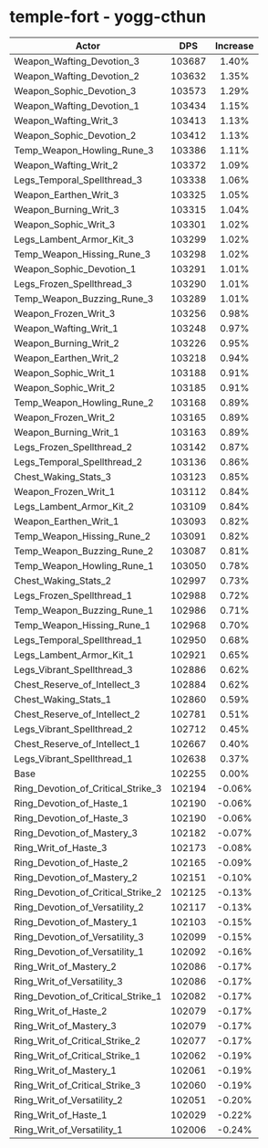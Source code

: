 # temple-fort - yogg-cthun
| Actor | DPS | Increase |
|---|:---:|:---:|
|Weapon_Wafting_Devotion_3|103687|1.40%|
|Weapon_Wafting_Devotion_2|103632|1.35%|
|Weapon_Sophic_Devotion_3|103573|1.29%|
|Weapon_Wafting_Devotion_1|103434|1.15%|
|Weapon_Wafting_Writ_3|103413|1.13%|
|Weapon_Sophic_Devotion_2|103412|1.13%|
|Temp_Weapon_Howling_Rune_3|103386|1.11%|
|Weapon_Wafting_Writ_2|103372|1.09%|
|Legs_Temporal_Spellthread_3|103338|1.06%|
|Weapon_Earthen_Writ_3|103325|1.05%|
|Weapon_Burning_Writ_3|103315|1.04%|
|Weapon_Sophic_Writ_3|103301|1.02%|
|Legs_Lambent_Armor_Kit_3|103299|1.02%|
|Temp_Weapon_Hissing_Rune_3|103298|1.02%|
|Weapon_Sophic_Devotion_1|103291|1.01%|
|Legs_Frozen_Spellthread_3|103290|1.01%|
|Temp_Weapon_Buzzing_Rune_3|103289|1.01%|
|Weapon_Frozen_Writ_3|103256|0.98%|
|Weapon_Wafting_Writ_1|103248|0.97%|
|Weapon_Burning_Writ_2|103226|0.95%|
|Weapon_Earthen_Writ_2|103218|0.94%|
|Weapon_Sophic_Writ_1|103188|0.91%|
|Weapon_Sophic_Writ_2|103185|0.91%|
|Temp_Weapon_Howling_Rune_2|103168|0.89%|
|Weapon_Frozen_Writ_2|103165|0.89%|
|Weapon_Burning_Writ_1|103163|0.89%|
|Legs_Frozen_Spellthread_2|103142|0.87%|
|Legs_Temporal_Spellthread_2|103136|0.86%|
|Chest_Waking_Stats_3|103123|0.85%|
|Weapon_Frozen_Writ_1|103112|0.84%|
|Legs_Lambent_Armor_Kit_2|103109|0.84%|
|Weapon_Earthen_Writ_1|103093|0.82%|
|Temp_Weapon_Hissing_Rune_2|103091|0.82%|
|Temp_Weapon_Buzzing_Rune_2|103087|0.81%|
|Temp_Weapon_Howling_Rune_1|103050|0.78%|
|Chest_Waking_Stats_2|102997|0.73%|
|Legs_Frozen_Spellthread_1|102988|0.72%|
|Temp_Weapon_Buzzing_Rune_1|102986|0.71%|
|Temp_Weapon_Hissing_Rune_1|102968|0.70%|
|Legs_Temporal_Spellthread_1|102950|0.68%|
|Legs_Lambent_Armor_Kit_1|102921|0.65%|
|Legs_Vibrant_Spellthread_3|102886|0.62%|
|Chest_Reserve_of_Intellect_3|102884|0.62%|
|Chest_Waking_Stats_1|102860|0.59%|
|Chest_Reserve_of_Intellect_2|102781|0.51%|
|Legs_Vibrant_Spellthread_2|102712|0.45%|
|Chest_Reserve_of_Intellect_1|102667|0.40%|
|Legs_Vibrant_Spellthread_1|102638|0.37%|
|Base|102255|0.00%|
|Ring_Devotion_of_Critical_Strike_3|102194|-0.06%|
|Ring_Devotion_of_Haste_1|102190|-0.06%|
|Ring_Devotion_of_Haste_3|102190|-0.06%|
|Ring_Devotion_of_Mastery_3|102182|-0.07%|
|Ring_Writ_of_Haste_3|102173|-0.08%|
|Ring_Devotion_of_Haste_2|102165|-0.09%|
|Ring_Devotion_of_Mastery_2|102151|-0.10%|
|Ring_Devotion_of_Critical_Strike_2|102125|-0.13%|
|Ring_Devotion_of_Versatility_2|102117|-0.13%|
|Ring_Devotion_of_Mastery_1|102103|-0.15%|
|Ring_Devotion_of_Versatility_3|102099|-0.15%|
|Ring_Devotion_of_Versatility_1|102092|-0.16%|
|Ring_Writ_of_Mastery_2|102086|-0.17%|
|Ring_Writ_of_Versatility_3|102086|-0.17%|
|Ring_Devotion_of_Critical_Strike_1|102082|-0.17%|
|Ring_Writ_of_Haste_2|102079|-0.17%|
|Ring_Writ_of_Mastery_3|102079|-0.17%|
|Ring_Writ_of_Critical_Strike_2|102077|-0.17%|
|Ring_Writ_of_Critical_Strike_1|102062|-0.19%|
|Ring_Writ_of_Mastery_1|102061|-0.19%|
|Ring_Writ_of_Critical_Strike_3|102060|-0.19%|
|Ring_Writ_of_Versatility_2|102051|-0.20%|
|Ring_Writ_of_Haste_1|102029|-0.22%|
|Ring_Writ_of_Versatility_1|102006|-0.24%|
